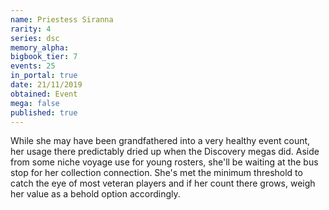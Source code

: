 ```yaml
---
name: Priestess Siranna
rarity: 4
series: dsc
memory_alpha:
bigbook_tier: 7
events: 25
in_portal: true
date: 21/11/2019
obtained: Event
mega: false
published: true
---
```


While she may have been grandfathered into a very healthy event count, her usage there predictably dried up when the Discovery megas did. Aside from some niche voyage use for young rosters, she'll be waiting at the bus stop for her collection connection. She's met the minimum threshold to catch the eye of most veteran players and if her count there grows, weigh her value as a behold option accordingly.
